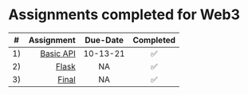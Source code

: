 # Assignments completed for Web3

| # | Assignment | Due-Date | Completed |
|:---------:|-----------:|:---------:|:------------:|
| 1)| [Basic API](https://github.com/EvelioOrnelas/web3-enornelas/tree/main/hello)  | 10-13-21 | :white_check_mark: |
| 2) | [Flask](https://github.com/EvelioOrnelas/web3-enornelas/tree/main/flask) | NA | :white_check_mark: |
| 3) | [Final](https://github.com/EvelioOrnelas/web3-enornelas/tree/main/Final)  | NA| :white_check_mark: |